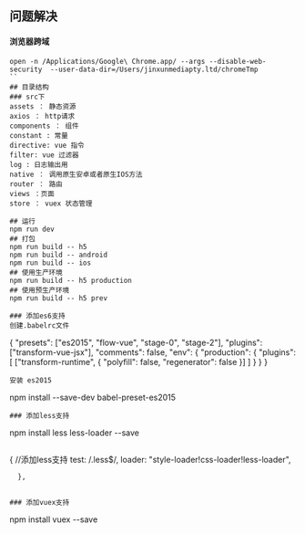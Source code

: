 ## 问题解决
#### 浏览器跨域
```$xslt
open -n /Applications/Google\ Chrome.app/ --args --disable-web-security  --user-data-dir=/Users/jinxunmediapty.ltd/chromeTmp
``
## 目录结构
### src下
assets ： 静态资源
axios ： http请求  
components ： 组件
constant : 常量
directive: vue 指令
filter: vue 过滤器
log : 日志输出用
native ： 调用原生安卓或者原生IOS方法
router ： 路由
views ：页面
store ： vuex 状态管理

## 运行
npm run dev
## 打包
npm run build -- h5 
npm run build -- android
npm run build -- ios
## 使用生产环境
npm run build -- h5 production
## 使用预生产环境
npm run build -- h5 prev

### 添加es6支持
创建.babelrc文件
```
{
  "presets": ["es2015", "flow-vue", "stage-0", "stage-2"],
  "plugins": ["transform-vue-jsx"],
  "comments": false,
  "env": {
    "production": {
      "plugins": [
        ["transform-runtime", { "polyfill": false, "regenerator": false }]
      ]
    }
  }
}
```
安装 es2015
```
npm install --save-dev babel-preset-es2015
```
### 添加less支持
```
npm install less less-loader --save
```
```
{     //添加less支持
          test: /\.less$/,
          loader: "style-loader!css-loader!less-loader",

      },
```

### 添加vuex支持
```
npm install vuex --save
```
